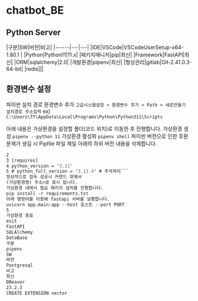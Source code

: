 # chatbot_BE
## Python Server
|구분|SW|버전|비고|
|------|---|---|
|IDE|VSCode|VSCodeUserSetup-x64-1.80.1 |
|Python|Python11|11.x|
|패키지매니저|pip|최신|
|Framework|FastAPI|최신|
|ORM|sqlalchemy|2.0|
|개발환경|pipenv|최신|
|형상관리|gitlab|Git-2.41.0.3-64-bit|
|redis|||

## 환경변수 설정

파이썬 설치 경로 환경변수 추가
`고급시스템설정 > 환경변수 추가 > Path > 새로만들기  설치경로 주소입력`
ex) `C:\Users\TY\AppData\Local\Programs\Python\Python311\Scripts`

아래 내용은 가상환경을 설정할 폴더(코드 위치)로 이동한 후 진행합니다.
가상환경 생성
`pipenv --python 11`
가상환경 활성화
`pipenv shell`
파이썬 버전으로 인한 호환 문제가 생길 시 Pipfile 파일 제일 아래의 하위 버전 내용을 삭제합니다.
 ```1 # Pipfile
 2
 3 [requires]
 4 python_version = "3.11"
 5 # python_full_version = "3.11.4" # 주석처리```
정상적으로 접속 성공시 커맨드 창에서 
(가상환경명) 주소>로 표시 됩니다. 
가상환경 내에서 필요 패키지 설치를 진행합니다.
 pip install -r requirements.txt
아래 명령어를 이용해 fastapi 서버를 실행합니다.
 uvicorn app.main:app --host 호스트 --port PORT
 5
가상환경 종료 
exit
 FastAPI
 SQLAlchemy
 DataBase
구분
pipenv
 SW
버전
Postgresql
비고
최신
DBeaver
 23.2.3 
CREATE EXTENSION vector
